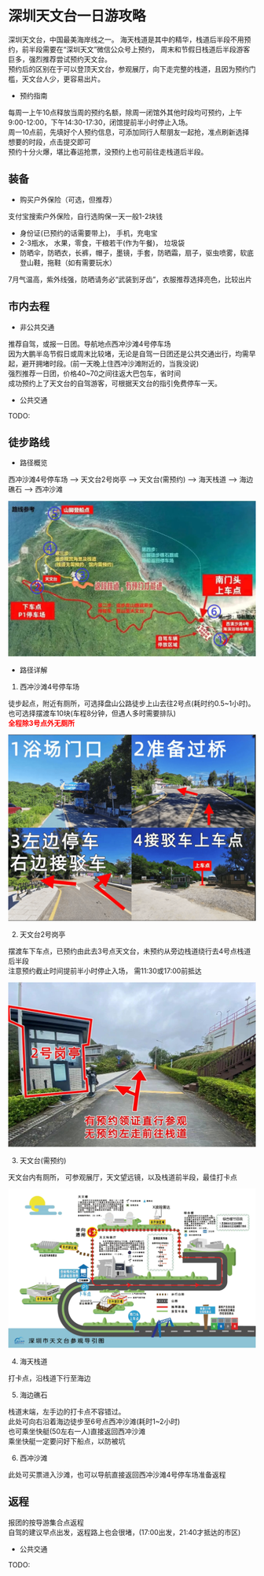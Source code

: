 # 深圳天文台一日游攻略

深圳天文台，中国最美海岸线之一。 海天栈道是其中的精华，栈道后半段不用预约，前半段需要在“深圳天文”微信公众号上预约， 周末和节假日栈道后半段游客巨多，强烈推荐尝试预约天文台。  
预约后的区别在于可以登顶天文台，参观展厅，向下走完整的栈道，且因为预约门槛，天文台人少，更容易出片。  

- 预约指南

每周一上午10点释放当周的预约名额，除周一闭馆外其他时段均可预约，上午9:00-12:00，下午14:30-17:30，闭馆提前半小时停止入场。  
周一10点前，先填好个人预约信息，可添加同行人帮朋友一起抢，准点刷新选择想要的时段，点击提交即可  
预约十分火爆，堪比春运抢票，没预约上也可前往走栈道后半段。  

## 装备

- 购买户外保险（可选，但推荐）

支付宝搜索户外保险，自行选购保一天一般1-2块钱  

- 身份证(已预约的话需要带上)， 手机，充电宝
- 2-3瓶水， 水果，零食，干粮若干(作为午餐)， 垃圾袋
- 防晒伞，防晒衣，长裤，帽子，墨镜，手套，防晒霜，扇子，驱虫喷雾，软底登山鞋，拖鞋（如有需要玩水）

7月气温高，紫外线强，防晒请务必“武装到牙齿”，衣服推荐选择亮色，比较出片

## 市内去程

- 非公共交通

推荐自驾，或报一日团。导航地点西冲沙滩4号停车场  
因为大鹏半岛节假日或周末比较堵，无论是自驾一日团还是公共交通出行，均需早起，避开拥堵时段。(前一天晚上住西冲沙滩附近的，当我没说)  
强烈推荐一日团，价格40~70之间往返大巴包车，省时间  
成功预约上了天文台的自驾游客，可根据天文台的指引免费停车一天。

- 公共交通

TODO: 

## 徒步路线

- 路径概览

西冲沙滩4号停车场 --> 天文台2号岗亭 --> 天文台(需预约) --> 海天栈道 --> 海边礁石 --> 西冲沙滩

<picture>
  <source srcset="https://cdnjson.com/images/2024/07/10/mainMap.webp"/>
  <img src="./mainMap.webp" alt="路线图"/>
</picture>

- 路径详解

1. 西冲沙滩4号停车场

徒步起点，附近有厕所，可选择盘山公路徒步上山去往2号点(耗时约0.5~1小时)。也可选择摆渡车10块(车程8分钟，但遇人多时需要排队)  
<strong style="color:red;">全程除3号点外无厕所</strong>  

<picture>
  <source srcset="https://cdnjson.com/images/2024/07/10/node01.png"/>
  <img src="./node01.png" alt="节点1"/>
</picture>

2. 天文台2号岗亭

摆渡车下车点，已预约由此去3号点天文台，未预约从旁边栈道绕行去4号点栈道后半段  
注意预约截止时间提前半小时停止入场， 需11:30或17:00前抵达

<picture>
  <source srcset="https://cdnjson.com/images/2024/07/10/node02.jpg"/>
  <img src="./node02.jpg" alt="节点2"/>
</picture>

3. 天文台(需预约)

天文台内有厕所， 可参观展厅，天文望远镜，以及栈道前半段，最佳打卡点

<picture>
  <img src="./astronomicalObservatoryGuide.webp" alt="天文台游览图"/>
</picture>

4. 海天栈道

打卡点，沿栈道下行至海边

5. 海边礁石

栈道末端，左手边的打卡点不容错过。  
此处可向右沿着海边徒步至6号点西冲沙滩(耗时1~2小时)  
也可乘坐快艇(50左右一人)直接返回西冲沙滩  
乘坐快艇一定要问好下船点，以防被坑  

6. 西冲沙滩

此处可买票进入沙滩，也可以导航直接返回西冲沙滩4号停车场准备返程

## 返程

报团的按导游集合点返程  
自驾的建议早点出发，返程路上也会很堵，(17:00出发，21:40才抵达的市区)

- 公共交通

TODO:
